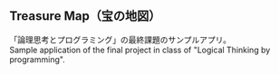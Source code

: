 Treasure Map（宝の地図）
---

「論理思考とプログラミング」の最終課題のサンプルアプリ。  
Sample application of the final project in class of "Logical Thinking by programming".

